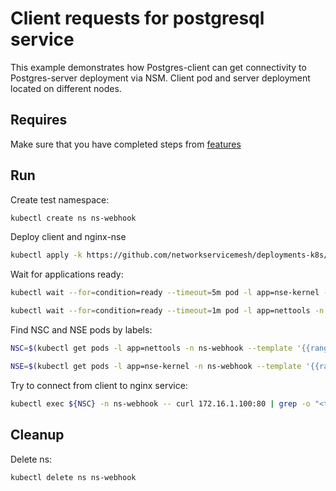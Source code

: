 # Client requests for postgresql service

This example demonstrates how Postgres-client can get connectivity to Postgres-server deployment via NSM.
Client pod and server deployment located on different nodes.


## Requires

Make sure that you have completed steps from [features](../)

## Run

Create test namespace:
```bash
kubectl create ns ns-webhook
```

Deploy client and nginx-nse
```bash
kubectl apply -k https://github.com/networkservicemesh/deployments-k8s/examples/features/webhook?ref=28a78de3e81299540bf1a29fcef4bda7ebbd487c
```

Wait for applications ready:
```bash
kubectl wait --for=condition=ready --timeout=5m pod -l app=nse-kernel -n ns-webhook
```
```bash
kubectl wait --for=condition=ready --timeout=1m pod -l app=nettools -n ns-webhook
```

Find NSC and NSE pods by labels:
```bash
NSC=$(kubectl get pods -l app=nettools -n ns-webhook --template '{{range .items}}{{.metadata.name}}{{"\n"}}{{end}}')
```
```bash
NSE=$(kubectl get pods -l app=nse-kernel -n ns-webhook --template '{{range .items}}{{.metadata.name}}{{"\n"}}{{end}}')
```

Try to connect from client to nginx service:
```bash
kubectl exec ${NSC} -n ns-webhook -- curl 172.16.1.100:80 | grep -o "<title>Welcome to nginx!</title>"
```

## Cleanup

Delete ns:
```bash
kubectl delete ns ns-webhook
```
